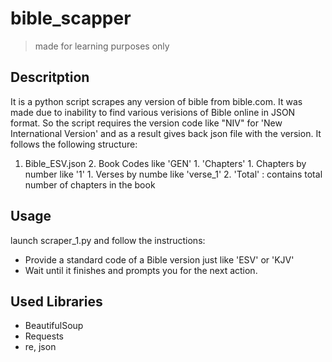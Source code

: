 # bible_scapper
>made for learning purposes only
## Descritption
It is a python script scrapes any version of bible from bible.com. It was made due to inability to find various verisions of Bible online in JSON format.
So the script requires the version code like "NIV" for 'New International Version' and as a result gives back json file with the version.
It follows the following structure:
1. Bible_ESV.json
    2. Book Codes like 'GEN'
        1. 'Chapters'
            1. Chapters by number like '1'
                1. Verses by numbe like 'verse_1'
            2.  'Total' : contains total number of chapters in the book
## Usage
launch scraper_1.py and follow the instructions:
- Provide a standard code of a Bible version just like 'ESV' or 'KJV'
- Wait until it finishes and prompts you for the next action.
## Used Libraries
- BeautifulSoup
- Requests
- re, json


